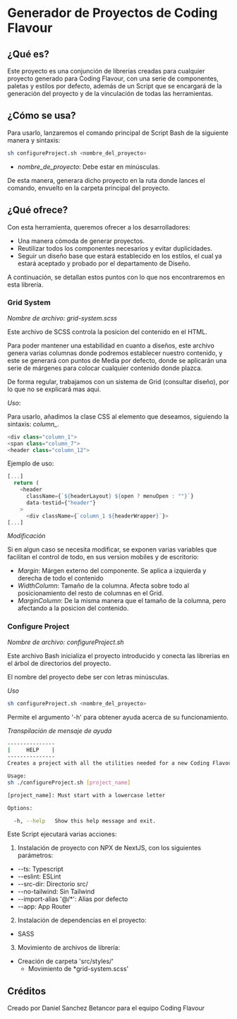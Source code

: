 # Generador de Proyectos de Coding Flavour

## ¿Qué es?

Este proyecto es una conjunción de librerias creadas para cualquier proyecto generado para Coding Flavour, con una serie de componentes, paletas y estilos por defecto, además de un Script que se encargará de la generación del proyecto y de la vinculación de todas las herramientas.

## ¿Cómo se usa?

Para usarlo, lanzaremos el comando principal de Script Bash de la siguiente manera y sintaxis:

```sh
sh configureProject.sh <nombre_del_proyecto>
```

- _nombre_de_proyecto_: Debe estar en minúsculas.

De esta manera, generara dicho proyecto en la ruta donde lances el comando, envuelto en la carpeta principal del proyecto.

## ¿Qué ofrece?

Con esta herramienta, queremos ofrecer a los desarrolladores:

- Una manera cómoda de generar proyectos.
- Reutilizar todos los componentes necesarios y evitar duplicidades.
- Seguir un diseño base que estará establecido en los estilos, el cual ya estará aceptado y probado por el departamento de Diseño.

A continuación, se detallan estos puntos con lo que nos encontraremos en esta librería.

### Grid System

_Nombre de archivo: grid-system.scss_

Este archivo de SCSS controla la posicion del contenido en el HTML.

Para poder mantener una estabilidad en cuanto a diseños, este archivo genera varias columnas donde podremos establecer nuestro contenido, y este se generará con puntos de Media por defecto, donde se aplicarán una serie de márgenes para colocar cualquier contenido donde plazca.

De forma regular, trabajamos con un sistema de Grid (consultar diseño), por lo que no se explicará mas aqui.

_Uso_:

Para usarlo, añadimos la clase CSS al elemento que deseamos, siguiendo la sintaxis: _column\_<numero-de-columna>_.

```ts
<div class="column_1">
<span class="column_7">
<header class="column_12">
```

Ejemplo de uso:

```ts
[...]
  return (
    <header
      className={`${headerLayout} ${open ? menuOpen : ""}`}
      data-testid={"header"}
    >
      <div className={`column_1 ${headerWrapper}`}>
[...]
```

_Modificación_

Si en algun caso se necesita modificar, se exponen varias variables que facilitan el control de todo, en sus version mobiles y de escritorio:

- _Margin_: Márgen externo del componente. Se aplica a izquierda y derecha de todo el contenido
- _WidthColumn_: Tamaño de la columna. Afecta sobre todo al posicionamiento del resto de columnas en el Grid.
- _MarginColumn_: De la misma manera que el tamaño de la columna, pero afectando a la posicion del contenido.

### Configure Project

_Nombre de archivo: configureProject.sh_

Este archivo Bash inicializa el proyecto introducido y conecta las librerias en el árbol de directorios del proyecto.

El nombre del proyecto debe ser con letras minúsculas.

_Uso_

```sh
sh configureProject.sh <nombre_del_proyecto>
```

Permite el argumento '-h' para obtener ayuda acerca de su funcionamiento.

_Transpilación de mensaje de ayuda_

```sh
---------------
|     HELP    |
---------------
Creates a project with all the utilities needed for a new Coding Flavour project by the given name.

Usage:
sh ./configureProject.sh [project_name]

[project_name]: Must start with a lowercase letter

Options:

  -h, --help   Show this help message and exit.
```

Este Script ejecutará varias acciones:

1. Instalación de proyecto con NPX de NextJS, con los siguientes parámetros:

- --ts: Typescript
- --eslint: ESLint
- --src-dir: Directorio src/
- --no-tailwind: Sin Tailwind
- --import-alias '@/\*': Alias por defecto
- --app: App Router

2. Instalación de dependencias en el proyecto:

- SASS

3. Movimiento de archivos de librería:

- Creación de carpeta 'src/styles/'
  - Movimiento de \*grid-system.scss'

## Créditos

Creado por Daniel Sanchez Betancor para el equipo Coding Flavour